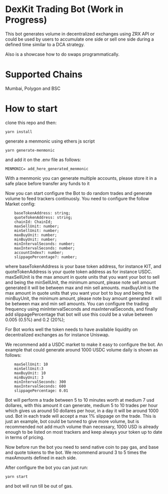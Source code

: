 # DexKit Trading Bot (Work in Progress)

This bot generates volume in decentralized exchanges using ZRX API or could be used by users to accumulate one side or sell one side during a defined time similar to a DCA strategy.

Also is a showcase how to do swaps programmatically.

# Supported Chains

Mumbai, Polygon and BSC

# How to start

clone this repo and then:

`yarn install`

generate a menmonic using ethers js script

`yarn generate-menmonic`

and add it on the .env file as follows:

`MENMONIC= add_here_generated_menmonic`

With a menmonic you can generate multiple accounts, please store it in a safe place before transfer any funds to it

Now you can start configure the Bot to do random trades and generate volume to feed trackers continuosly. You need to configure the follow Market config:

```
    baseTokenAddress: string;
    quoteTokenAddress: string;
    chainId: ChainId;
    maxSellUnit: number;
    minSellUnit: number;
    maxBuyUnit: number;
    minBuyUnit: number;
    minIntervalSeconds: number;
    maxIntervalSeconds: number;
    accountIndex?: number;
    slippagePercentage?: number;

```

where baseTokenAddress is your base token address, for instance KIT, and quoteTokenAddress is your quote token address as for instance USDC. maxSellUnit is the max amount in quote units that you want your bot to sell and being the minSellUnit, the minimum amount, please note sell amount generated it will be between max and min sell amounts. maxBuyUnit is the max amount in quote units that you want your bot to buy and being the minBuyUnit, the minimum amount, please note buy amount generated it will be between max and min sell amounts. You can configure the trading frequency using minIntervalSeconds and maxIntervalSeconds, and finally add slippagePercentage that bot will use this could be a value between 0.005 (0.5%) and 0.2 (20%);

For Bot works well the token needs to have available liquidity on decentralized exchanges as for instance Uniswap.

We recommend add a USDC market to make it easy to configure the bot. An example that could generate around 1000 USDC volume daily is shown as follows:

```
    maxSellUnit: 10
    minSellUnit:3
    maxBuyUnit: 10
    minBuyUnit: 3
    minIntervalSeconds: 300
    maxIntervalSeconds: 600
    slippagePercentage: 0.01
```

Bot will perform a trade between 5 to 10 minutes worth at medium 7 usd dollares, with this amount it can generate, medium 5 to 10 trades per hour which gives us around 50 dollares per hour, in a day it will be around 1000 usd. Bot in each trade will accept a max 1% slippage on the trade. This is just an example, bot could be tunned to give more volume, but is recommended not add much volume than necessary, 1000 USD is already enough to be listed on most trackers and keep always your token up to date in terms of pricing.

Now before run the bot you need to send native coin to pay gas, and base and quote tokens to the bot. We recommend around 3 to 5 times the maxAmounts defined in each side.

After configure the bot you can just run:

`yarn start`

and bot will run till be out of gas.
